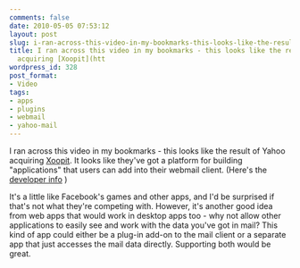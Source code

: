 ```yaml
---
comments: false
date: 2010-05-05 07:53:12
layout: post
slug: i-ran-across-this-video-in-my-bookmarks-this-looks-like-the-result-of-yahoo-acquiring-xoopithttpxoopitcom-it-looks-like-theyve-got-a-platform-for-building-applications-that-users-can-add-into-their-we
title: I ran across this video in my bookmarks - this looks like the result of Yahoo
  acquiring [Xoopit](htt
wordpress_id: 328
post_format:
- Video
tags:
- apps
- plugins
- webmail
- yahoo-mail
---
```


I ran across this video in my bookmarks - this looks like the result of Yahoo acquiring [Xoopit](http://xoopit.com/). It looks like they've got a platform for building "applications" that users can add into their webmail client. (Here's the [developer info](http://developer.yahoo.com/mailapplications/) )

It's a little like Facebook's games and other apps, and I'd be surprised if that's not what they're competing with. However, it's another good idea from web apps that would work in desktop apps too - why not allow other applications to easily see and work with the data you've got in mail? This kind of app could either be a plug-in add-on to the mail client or a separate app that just accesses the mail data directly. Supporting both would be great.
